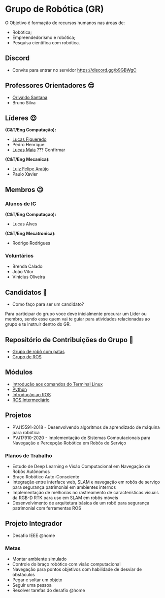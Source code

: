 # Grupo de Robótica (GR) 

O Objetivo é formação de recursos humanos nas áreas de:
* Robótica;
* Empreendedorismo e robótica; 
* Pesquisa científica com robótica.

## Discord
* Convite para entrar no servidor https://discord.gg/b9GBWgC

## Professores Orientadores :sunglasses:
* [Orivaldo Santana](https://github.com/orivaldosantana)
* Bruno Silva 

## Líderes :relieved:
**(C&T/Eng Computação):**
* [Lucas Figueredo](https://github.com/lucasboot) 
* Pedro Henrique 
* [Lucas Maia](https://github.com/lucasmaia435) ??? Confirmar 

**(C&T/Eng Mecanica):**
* [Luiz Felipe Araújo](https://github.com/LuizFelipeLemon)                           
* Paulo Xavier 

## Membros :wink:

### Alunos de IC
**(C&T/Eng Computaçao):**
* Lucas Alves 

**(C&T/Eng Mecatronica):**           
* Rodrigo Rodrigues 

### Voluntários 
* Brenda Calado 
* João Vitor           
* Vinicius Oliveira

            
## Candidatos :runner:
* Como faço para ser um candidato?

Para participar do grupo voce deve inicialmente procurar um Lider ou membro, sendo esse quem vai te guiar para atividades relacionadas ao grupo e te instruir dentro do GR.

## Repositório de Contribuições do Grupo :notebook:
* [Grupo de robô com patas](https://github.com/Natalnet/GR/tree/master/GRP)
* [Grupo de ROS](https://github.com/Natalnet/GR/tree/master/GRROS)

## Módulos 
* [Introdução aos comandos do Terminal Linux](https://github.com/Natalnet/ModulosDeEstudo/tree/master/Linux)
* [Python](https://github.com/Natalnet/ModulosDeEstudo/tree/master/Python/Basico)
* [Introdução ao ROS](https://github.com/Natalnet/ModulosDeEstudo/tree/master/ROS/Basico) 
* [ROS Intermediário](https://github.com/Natalnet/ModulosDeEstudo/tree/master/ROS/Intermediario)

## Projetos
* PVJ15591-2018 - Desenvolvendo algoritmos de aprendizado de máquina para robótica
* PVJ17910-2020 - Implementação de Sistemas Computacionais para Navegação e Percepção Robótica em Robôs de Serviço

### Planos de Trabalho
* Estudo de Deep Learning e Visão Computacional em Navegação de Robôs Autônomos
* Braço Robótico Auto-Consciente
* Integração entre interface web, SLAM e navegação em robôs de serviço para segurança patrimonial em ambientes internos 
* Implementação de melhorias no rastreamento de características visuais da RGB-D RTK para uso em SLAM em robôs móveis
* Desenvolvimento de arquitetura básica de um robô para segurança patrimonial com ferramentas ROS 

## Projeto Integrador 
* Desafio IEEE @home 
### Metas 
* Montar ambiente simulado 
* Controle do braço robótico com visão computacional
* Navegação para pontos objetivos com habilidade de desviar de obstáculos
* Pegar e soltar um objeto 
* Seguir uma pessoa 
* Resolver tarefas do desafio @home 
